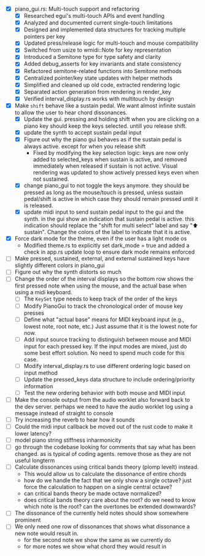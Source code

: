 - [x] piano_gui.rs: Multi-touch support and refactoring
  - [x] Researched egui's multi-touch APIs and event handling
  - [x] Analyzed and documented current single-touch limitations
  - [x] Designed and implemented data structures for tracking multiple pointers per key
  - [x] Updated press/release logic for multi-touch and mouse compatibility
  - [x] Switched from usize to wmidi::Note for key representation
  - [x] Introduced a Semitone type for type safety and clarity
  - [x] Added debug_asserts for key invariants and state consistency
  - [x] Refactored semitone-related functions into Semitone methods
  - [x] Centralized pointer/key state updates with helper methods
  - [x] Simplified and cleaned up old code, extracted rendering logic
  - [x] Separated action generation from rendering in render_key
  - [x] Verified interval_display.rs works with multitouch by design
- [x] Make `shift` behave like a sustain pedal. We want almost infinite sustain to allow the user to hear chord dissonances.
  - [x] Update the gui. pressing and holding shift when you are clicking on a piano key should keep the keys selected. untill you release shift.
  - [x] update the synth to accept sustain pedal input
  - [x] Figure out why the piano gui behaves as if the sustain pedal is always active. except for when you release shift
    - Fixed by modifying the key selection logic: keys are now only added to selected_keys when sustain is active, and removed immediately when released if sustain is not active. Visual rendering was updated to show actively pressed keys even when not sustained.
  - [x] change piano_gui to not toggle the keys anymore. they should be pressed as long as the mouse/touch is pressed, unless sustain pedal/shift is active in which case they should remain pressed until it is released.
  - [x] update midi input to send sustain pedal input to the gui and the synth. in the gui show an indication that sustain pedal is active. this indication should replace the "shift for multi select" label and say "⬆ sustain". Change the colors of the label to indicate that it is active.
- [x] Force dark mode for the theme, even if the user has a light mode os
  - Modified theme.rs to explicitly set dark_mode = true and added a check in app.rs update loop to ensure dark mode remains enforced
- [ ] Make pressed, sustained, external, and external sustained keys have slightly different colors in piano_gui
- [ ] Figure out why the synth distorts so much
- [ ] Change the order of the interval displays so the bottom row shows the first pressed note when using the mouse, and the actual base when using a midi keyboard.
  - [ ] The `KeySet` type needs to keep track of the order of the keys
  - [ ] Modify PianoGui to track the chronological order of mouse key presses
  - [ ] Define what "actual base" means for MIDI keyboard input (e.g., lowest note, root note, etc.) Just assume that it is the lowest note for now.
  - [ ] Add input source tracking to distinguish between mouse and MIDI input for each pressed key. If the input modes are mixed, just do some best effort solution. No need to spend much code for this case.
  - [ ] Modify interval_display.rs to use different ordering logic based on input method
  - [ ] Update the pressed_keys data structure to include ordering/priority information
  - [ ] Test the new ordering behavior with both mouse and MIDI input
- [ ] Make the console output from the audio worklet also forward back to the dev server. perhaps we need to have the audio worklet log using a message instead of straight to console
- [ ] Try increasing the reverb to hear how it sounds
- [ ] Could the midi input callback be moved out of the rust code to make it lower latency?
- [ ] model piano string stiffness inharmonicity
- [ ] go through the codebase looking for comments that say what has been changed. as is typical of coding agents. remove those as they are not useful longterm
- [ ] Calculate dissonances using critical bands theory (plomp levelt) instead.
    - This would allow us to calculate the dissonance of entire chords
    - how do we handle the fact that we only show a single octave? just force the calculation to happen on a single central octave?
    - can critical bands theory be made octave normalized?
    - does critical bands theory care about the root? do we need to know which note is the root? can the overtones be extended downwards?
- [ ] The dissonance of the currently held notes should show somewhere prominent
- [ ] We only need one row of dissonances that shows what dissonance a new note would result in.
    - for the second note we show the same as we currently do
    - for more notes we show what chord they would result in
